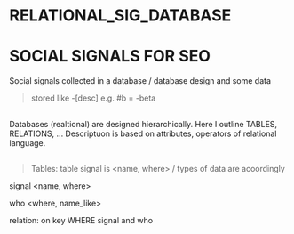 # RELATIONAL_SIG_DATABASE
# SOCIAL SIGNALS FOR SEO
Social signals collected in a database / database design and some data

> stored like -[desc] e.g. #b = -beta

##
Databases (realtional) are designed hierarchically.
Here I outline TABLES, RELATIONS, ...
Descriptuon is based on attributes, operators of relational language.
##
>Tables: table signal is <name, where> / types of data are acoordingly

signal <name, where>

who <where, name_like>

relation: on key WHERE signal and who
